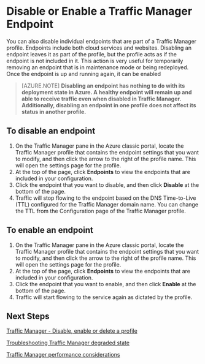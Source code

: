 <properties
   pageTitle="Disable or Enable a Traffic Manager endpoint | Microsoft Azure"
   description="This article will help disable or enable your Traffic Manager profile endpoints."
   services="traffic-manager"
   documentationCenter="na"
   authors="sdwheeler"
   manager="carmonm"
   editor="tysonn" />
<tags 
   ms.service="traffic-manager"
   ms.devlang="na"
   ms.topic="article"
   ms.tgt_pltfrm="na"
   ms.workload="infrastructure-services"
   ms.date="06/10/2016"
   ms.author="sewhee" />

# Disable or Enable a Traffic Manager Endpoint

You can also disable individual endpoints that are part of a Traffic Manager profile. Endpoints include both cloud services and websites. Disabling an endpoint leaves it as part of the profile, but the profile acts as if the endpoint is not included in it. This action is very useful for temporarily removing an endpoint that is in maintenance mode or being redeployed. Once the endpoint is up and running again, it can be enabled

>[AZURE.NOTE] **Disabling an endpoint has nothing to do with its deployment state in Azure. A healthy endpoint will remain up and able to receive traffic even when disabled in Traffic Manager. Additionally, disabling an endpoint in one profile does not affect its status in another profile.**

## To disable an endpoint

1. On the Traffic Manager pane in the Azure classic portal, locate the Traffic Manager profile that contains the endpoint settings that you want to modify, and then click the arrow to the right of the profile name. This will open the settings page for the profile.
1. At the top of the page, click **Endpoints** to view the endpoints that are included in your configuration. 
1. Click the endpoint that you want to disable, and then click **Disable** at the bottom of the page.
1. Traffic will stop flowing to the endpoint based on the DNS Time-to-Live (TTL) configured for the Traffic Manager domain name. You can change the TTL from the Configuration page of the Traffic Manager profile.

## To enable an endpoint


1. On the Traffic Manager pane in the Azure classic portal, locate the Traffic Manager profile that contains the endpoint settings that you want to modify, and then click the arrow to the right of the profile name. This will open the settings page for the profile.
1. At the top of the page, click **Endpoints** to view the endpoints that are included in your configuration.
1. Click the endpoint that you want to enable, and then click **Enable** at the bottom of the page.
1. Traffic will start flowing to the service again as dictated by the profile.

## Next Steps

[Traffic Manager - Disable, enable or delete a profile](disable-enable-or-delete-a-profile.md)

[Troubleshooting Traffic Manager degraded state](traffic-manager-troubleshooting-degraded.md)

[Traffic Manager performance considerations](traffic-manager-performance-considerations.md)